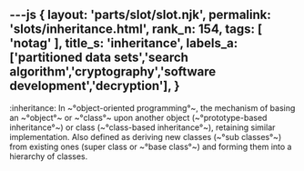 ---js
{
  layout: 'parts/slot/slot.njk',
  permalink: 'slots/inheritance.html',
  rank_n: 154,
  tags: [ 'notag' ],
  title_s: 'inheritance',
  labels_a: ['partitioned data sets','search algorithm','cryptography','software development','decryption'],
}
---
:inheritance:
In ~°object-oriented programming°~, the mechanism of basing an ~°object°~ or ~°class°~ upon another object (~°prototype-based inheritance°~) or class (~°class-based inheritance°~), retaining similar implementation. Also defined as deriving new classes (~°sub classes°~) from existing ones (super class or ~°base class°~) and forming them into a hierarchy of classes.
